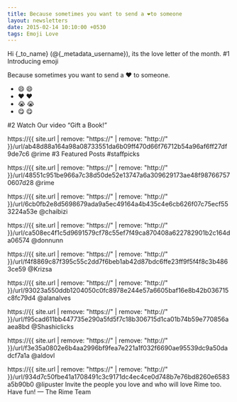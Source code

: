 ```yaml
---
title: Because sometimes you want to send a ❤️to someone
layout: newsletters
date: 2015-02-14 10:10:00 +0530
tags: Emoji Love
---
```


Hi {_to_name} (@{_metadata_username}), its the love letter of the month.
#1 Introducing emoji

Because sometimes you want to send a ❤️ to someone.

- 😄 :smile:
- ❤️ :heart:
- 😭 :sob:
- 😋 :yum:

#2 Watch Our video “Gift a Book!”

https://{{ site.url | remove: "https://"  | remove: "http://" }}/url/ab48d88a164a98a08733551da6b09ff470d66f76712b54a96af6ff27df9de7c6
@rime
#3 Featured Posts #staffpicks

https://{{ site.url | remove: "https://"  | remove: "http://" }}/url/48551c951be966a7c38d50de52e13747a6a309629173ae48f987667570607d28
@rime

https://{{ site.url | remove: "https://"  | remove: "http://" }}/url/6cb0fb2e8d5698679ada9a5ec49164a4b435c4e6cb626f07c75ecf553224a53e
@chaibizi

https://{{ site.url | remove: "https://"  | remove: "http://" }}/url/ca508ec4f1c5d9691579cf78c55ef7f49ca870408a622782901b2c164da06574
@donnunn

https://{{ site.url | remove: "https://"  | remove: "http://" }}/url/f4f8869c87f395c55c2dd7f6beb1ab42d87bdc6ffe23ff9f5f4f8c3b4863ce59
@Krizsa

https://{{ site.url | remove: "https://"  | remove: "http://" }}/url/93023a550ddb1204050c0fc8978e244e57a6605baf16e8b42b036715c8fc79d4
@alanalves

https://{{ site.url | remove: "https://"  | remove: "http://" }}/url/f95cad611bb447735e290a5fd5f7c18b306715d1ca01b74b59e770856aaea8bd
@Shashiclicks

https://{{ site.url | remove: "https://"  | remove: "http://" }}/url/f3e35a0802e6b4aa2996bf9fea7e221a1f032f6690ae95539dc9a50dadcf7a1a
@aldovl

https://{{ site.url | remove: "https://"  | remove: "http://" }}/url/934d7c50fbe41a1708491c3c9171dc4ec4ce0d748b7e76bd8260e6583a5b90b0
@lipuster
Invite the people you love and who will love Rime too.
Have fun!
— The Rime Team